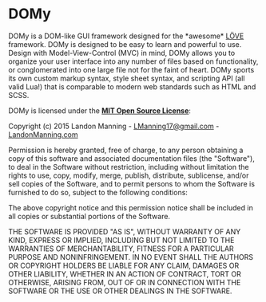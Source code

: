 <link type="text/css" rel="stylesheet" href="style.css" />

# DOMy

DOMy is a DOM-like GUI framework designed for the \*awesome\* [LÖVE][LOVE] framework. DOMy is designed to be easy to learn and powerful to use. Design with Model-View-Control (MVC) in mind, DOMy allows you to organize your user interface into any number of files based on functionality, or conglomerated into one large file not for the faint of heart. DOMy sports its own custom markup syntax, style sheet syntax, and scripting API (all valid Lua!) that is comparable to modern web standards such as HTML and SCSS.

DOMy is licensed under the [**MIT Open Source License**][MIT]:

Copyright (c) 2015 Landon Manning - LManning17@gmail.com - [LandonManning.com][LM]

Permission is hereby granted, free of charge, to any person obtaining a copy
of this software and associated documentation files (the "Software"), to deal
in the Software without restriction, including without limitation the rights
to use, copy, modify, merge, publish, distribute, sublicense, and/or sell
copies of the Software, and to permit persons to whom the Software is
furnished to do so, subject to the following conditions:

The above copyright notice and this permission notice shall be included in
all copies or substantial portions of the Software.

THE SOFTWARE IS PROVIDED "AS IS", WITHOUT WARRANTY OF ANY KIND, EXPRESS OR
IMPLIED, INCLUDING BUT NOT LIMITED TO THE WARRANTIES OF MERCHANTABILITY,
FITNESS FOR A PARTICULAR PURPOSE AND NONINFRINGEMENT. IN NO EVENT SHALL THE
AUTHORS OR COPYRIGHT HOLDERS BE LIABLE FOR ANY CLAIM, DAMAGES OR OTHER
LIABILITY, WHETHER IN AN ACTION OF CONTRACT, TORT OR OTHERWISE, ARISING FROM,
OUT OF OR IN CONNECTION WITH THE SOFTWARE OR THE USE OR OTHER DEALINGS IN
THE SOFTWARE.

[LOVE]: https://love2d.org/
[MIT]: http://www.opensource.org/licenses/mit-license.html
[LM]: http://LandonManning.com
